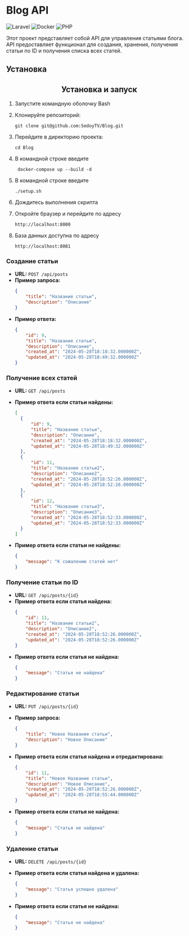# Blog API

![Laravel](https://img.shields.io/badge/Laravel-8.x-red)
![Docker](https://img.shields.io/badge/Docker-19.03-blue)
![PHP](https://img.shields.io/badge/PHP-8.0-purple)

Этот проект представляет собой API для управления статьями блога. API предоставляет функционал для создания, хранения, получения статьи по ID и получения списка всех статей.

## Установка

<h2 align="center">Установка и запуск</h2>

1. Запустите командную оболочку Bash


2. Клонируйте репозиторий:
    ```
   git clone git@github.com:SedoyTV/Blog.git
    ```

3. Перейдите в директорию проекта:
    ```
    cd Blog
   ```

4. В командной строке введите
   ```
    docker-compose up --build -d
   ```

5. В командной строке введите
   ```
   ./setup.sh
   ```

6. Дождитесь выполнения скрипта


7. Откройте браузер и перейдите по адресу
   ```
   http://localhost:8000
   ```
8. База данных доступна по адресу
   ```
   http://localhost:8081
   ```

### Создание статьи

- **URL:** `POST /api/posts`
- **Пример запроса:**
  ```json
  {
      "title": "Название статьи",
      "description": "Описание"
  }
  ```
- **Пример ответа:**
  ```json
  {
      "id": 9,
      "title": "Название статьи",
      "description": "Описание",
      "created_at": "2024-05-28T18:18:32.000000Z",
      "updated_at": "2024-05-28T18:49:32.000000Z"
  }
  ```
### Получение всех статей

- **URL:** `GET /api/posts`

- **Пример ответа если статьи найдены:**
  ```json
  [
	{
		"id": 9,
		"title": "Название статьи",
		"description": "Описание",
		"created_at": "2024-05-28T18:18:32.000000Z",
		"updated_at": "2024-05-28T18:49:32.000000Z"
	},
	{
		"id": 11,
		"title": "Название статьи2",
		"description": "Описание2",
		"created_at": "2024-05-28T18:52:26.000000Z",
		"updated_at": "2024-05-28T18:52:26.000000Z"
	},
	{
		"id": 12,
		"title": "Название статьи3",
		"description": "Описание3",
		"created_at": "2024-05-28T18:52:33.000000Z",
		"updated_at": "2024-05-28T18:52:33.000000Z"
	}
  ]
  ```
- **Пример ответа если статьи не найдены:**
  ```json
  {
      "message": "К сожалению статей нет"
  }
  ```

### Получение статьи по ID

- **URL:** `GET /api/posts/{id}`
- **Пример ответа если статья найдена:**
  ```json
  {
      "id": 11,
      "title": "Название статьи2",
      "description": "Описание2",
      "created_at": "2024-05-28T18:52:26.000000Z",
      "updated_at": "2024-05-28T18:52:26.000000Z"
  }
  ```
- **Пример ответа если статья не найдена:**
  ```json
  {
      "message": "Статья не найдена"
  }
  ```

### Редактирование статьи

- **URL:** `PUT /api/posts/{id}`

- **Пример запроса:**
  ```json
  {
      "title": "Новое Название статьи",
      "description": "Новое Описание"
  }
  ```

- **Пример ответа если статья найдена и отредактирована:**
  ```json
  {
      "id": 11,
      "title": "Новое Название статьи",
      "description": "Новое Описание",
      "created_at": "2024-05-28T18:52:26.000000Z",
      "updated_at": "2024-05-28T18:55:44.000000Z"
  }
  ```
- **Пример ответа если статья не найдена:**
  ```json
  {
      "message": "Статья не найдена"
  }
  ```

### Удаление статьи

- **URL:** `DELETE /api/posts/{id}`

- **Пример ответа если статья найдена и удалена:**
  ```json
  {
      "message": "Статья успешно удалена"
  }
  ```
- **Пример ответа если статья не найдена:**
  ```json
  {
      "message": "Статья не найдена"
  }
  ```

